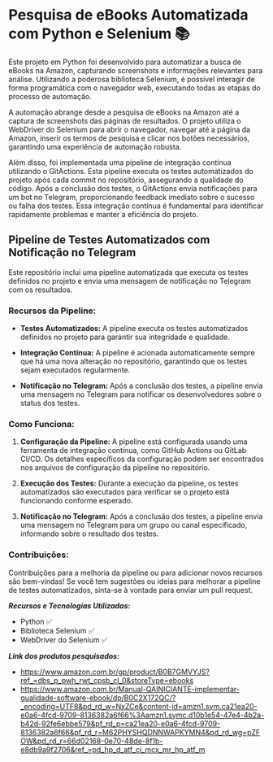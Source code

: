 # Pesquisa de eBooks Automatizada com Python e Selenium 📚

Este projeto em Python foi desenvolvido para automatizar a busca de eBooks na Amazon, capturando screenshots e informações relevantes para análise. Utilizando a poderosa biblioteca Selenium, é possível interagir de forma programática com o navegador web, executando todas as etapas do processo de automação.

A automação abrange desde a pesquisa de eBooks na Amazon até a captura de screenshots das páginas de resultados. O projeto utiliza o WebDriver do Selenium para abrir o navegador, navegar até a página da Amazon, inserir os termos de pesquisa e clicar nos botões necessários, garantindo uma experiência de automação robusta.

Além disso, foi implementada uma pipeline de integração contínua utilizando o GitActions. Esta pipeline executa os testes automatizados do projeto após cada commit no repositório, assegurando a qualidade do código. Após a conclusão dos testes, o GitActions envia notificações para um bot no Telegram, proporcionando feedback imediato sobre o sucesso ou falha dos testes. Essa integração contínua é fundamental para identificar rapidamente problemas e manter a eficiência do projeto.

## Pipeline de Testes Automatizados com Notificação no Telegram

Este repositório inclui uma pipeline automatizada que executa os testes definidos no projeto e envia uma mensagem de notificação no Telegram com os resultados.

### Recursos da Pipeline:

- **Testes Automatizados:** A pipeline executa os testes automatizados definidos no projeto para garantir sua integridade e qualidade.

- **Integração Contínua:** A pipeline é acionada automaticamente sempre que há uma nova alteração no repositório, garantindo que os testes sejam executados regularmente.

- **Notificação no Telegram:** Após a conclusão dos testes, a pipeline envia uma mensagem no Telegram para notificar os desenvolvedores sobre o status dos testes.

### Como Funciona:

1. **Configuração da Pipeline:** A pipeline está configurada usando uma ferramenta de integração contínua, como GitHub Actions ou GitLab CI/CD. Os detalhes específicos da configuração podem ser encontrados nos arquivos de configuração da pipeline no repositório.

2. **Execução dos Testes:** Durante a execução da pipeline, os testes automatizados são executados para verificar se o projeto está funcionando conforme esperado.

3. **Notificação no Telegram:** Após a conclusão dos testes, a pipeline envia uma mensagem no Telegram para um grupo ou canal especificado, informando sobre o resultado dos testes.

### Contribuições:

Contribuições para a melhoria da pipeline ou para adicionar novos recursos são bem-vindas! Se você tem sugestões ou ideias para melhorar a pipeline de testes automatizados, sinta-se à vontade para enviar um pull request.

***Recursos e Tecnologias Utilizadas:***
- Python ✅
- Biblioteca Selenium ✅
- WebDriver do Selenium ✅

***Link dos produtos pesquisados:***
- https://www.amazon.com.br/gp/product/B0B7GMVYJS?ref_=dbs_p_pwh_rwt_cpsb_cl_0&storeType=ebooks
- https://www.amazon.com.br/Manual-QAINICIANTE-implementar-qualidade-software-ebook/dp/B0C2X172QC/?_encoding=UTF8&pd_rd_w=NxZCe&content-id=amzn1.sym.ca21ea20-e0a6-4fcd-9709-8136382a6f66%3Aamzn1.symc.d10b1e54-47e4-4b2a-b42d-92fe6ebbe579&pf_rd_p=ca21ea20-e0a6-4fcd-9709-8136382a6f66&pf_rd_r=M62PHYSHQDNNWAPKYMN4&pd_rd_wg=pZFOW&pd_rd_r=66d02168-0e70-48de-8f1b-e8db9a9f2706&ref_=pd_hp_d_atf_ci_mcx_mr_hp_atf_m
